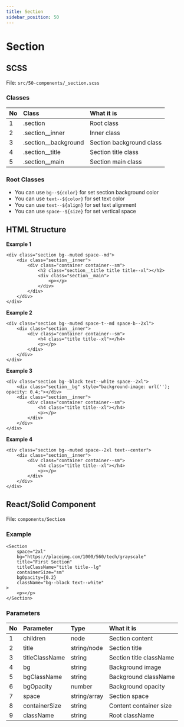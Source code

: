 ```yaml
---
title: Section
sidebar_position: 50
---
```


# Section

## SCSS
File: ```src/50-components/_section.scss```

### Classes
| No | Class | What it is |
| :-| :-| :-|
| 1 | .section | Root class |
| 2 | .section__inner | Inner class |
| 3 | .section__background | Section background class |
| 4 | .section__title | Section title class |
| 5 | .section__main | Section main class |

### Root Classes
- You can use ```bg--${color}``` for set section background color
- You can use ```text--${color}``` for set text color
- You can use ```text--${align}``` for set text alignment
- You can use ```space--${size}``` for set vertical space


## HTML Structure
**Example 1**
```
<div class="section bg--muted space--md">
    <div class="section__inner">
        <div class="container container--sm">
            <h2 class="section__title title title--xl"></h2>
            <div class="section__main">
                <p></p>
            </div>
        </div>
    </div>
</div>
```
**Example 2**
```
<div class="section bg--muted space-t--md space-b--2xl">
    <div class="section__inner">
        <div class="container container--sm">
            <h4 class="title title--xl"></h4>
            <p></p>
        </div>
    </div>
</div>
```
**Example 3**
```
<div class="section bg--black text--white space--2xl">
    <div class="section__bg" style="background-image: url(''); opacity: 0.4;"></div>
    <div class="section__inner">
        <div class="container container--sm">
            <h4 class="title title--xl"></h4>
            <p></p>
        </div>
    </div>
</div>
```
**Example 4**
```
<div class="section bg--muted space--2xl text--center">
    <div class="section__inner">
        <div class="container container--sm">
            <h4 class="title title--xl"></h4>
            <p></p>
        </div>
    </div>
</div>
```

## React/Solid Component
File: ```components/Section```
### Example
```
<Section
    space="2xl"
    bg="https://placeimg.com/1000/560/tech/grayscale"
    title="First Section"
    titleClassName="title title--lg"
    containerSize="sm"
    bgOpacity={0.2}
    className="bg--black text--white"
>
    <p></p>
</Section>
```

### Parameters
| No | Parameter | Type | What it is |
| :-| :-| :-| :-|
| 1 | children | node | Section content |
| 2 | title | string/node | Section title |
| 3 | titleClassName | string | Section title className |
| 4 | bg | string | Background image |
| 5 | bgClassName | string | Background className |
| 6 | bgOpacity | number | Background opacity |
| 7 | space | string/array | Section space |
| 8 | containerSize | string | Content container size |
| 9 | className | string | Root className |